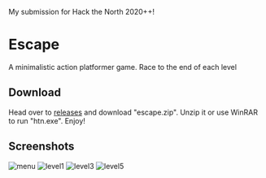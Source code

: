 My submission for Hack the North 2020++!

# Escape
A minimalistic action platformer game. Race to the end of each level 

## Download
Head over to [releases](https://github.com/pblpbl1024/escape/releases) and download "escape.zip". Unzip it or use WinRAR to run "htn.exe". Enjoy!

## Screenshots
![menu](https://github.com/pblpbl1024/escape/blob/main/screenshots/p1.png)
![level1](https://github.com/pblpbl1024/escape/blob/main/screenshots/p2.png)
![level3](https://github.com/pblpbl1024/escape/blob/main/screenshots/p3.png)
![level5](https://github.com/pblpbl1024/escape/blob/main/screenshots/p5.png)
